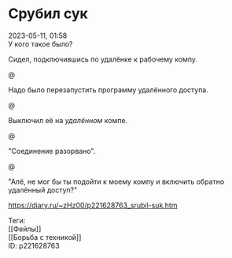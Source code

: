Срубил сук
===========

   
 2023-05-11, 01:58   
   У кого такое было?   
   
 Сидел, подключившись по удалёнке к рабочему компу.   
   
 @   
   
 Надо было перезапустить программу удалённого доступа.   
   
 @   
   
 Выключил её на  *удалённом*  компе.   
   
 @   
   
 "Соединение разорвано".   
   
 @   
   
 "Алё, не мог бы ты подойти к моему компу и включить обратно удалённый доступ?"   
     
 <https://diary.ru/~zHz00/p221628763_srubil-suk.htm>   
   
 Теги:   
 [[Фейлы]]   
 [[Борьба с техникой]]   
 ID: p221628763
